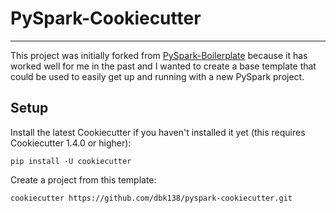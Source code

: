 # PySpark-Cookiecutter
---

This project was initially forked from [PySpark-Boilerplate](https://github.com/ekampf/PySpark-Boilerplate) because 
it has worked well for me in the past and I wanted to create a base template that could be used to easily get up and 
running with a new PySpark project. 

## Setup

Install the latest Cookiecutter if you haven't installed it yet (this requires Cookiecutter 1.4.0 or higher):

    pip install -U cookiecutter

Create a project from this template:

    cookiecutter https://github.com/dbk138/pyspark-cookiecutter.git

